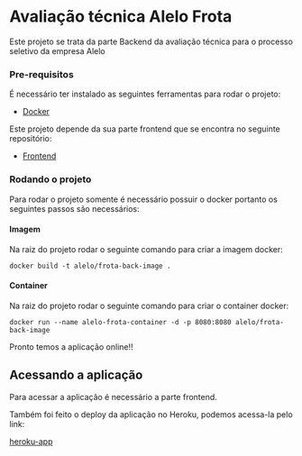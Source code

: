 # Avaliação técnica Alelo Frota

Este projeto se trata da parte Backend da avaliação técnica para o processo seletivo da empresa Alelo

### Pre-requisitos

É necessário ter instalado as seguintes ferramentas para rodar o projeto:

* [Docker](https://www.docker.com/)

Este projeto depende da sua parte frontend que se encontra no seguinte repositório:

* [Frontend](https://github.com/zehurzeda/alelo-frota-front)

### Rodando o projeto

Para rodar o projeto somente é necessário possuir o docker portanto os seguintes passos são necessários:

#### Imagem

Na raiz do projeto rodar o seguinte comando para criar a imagem docker:

```
docker build -t alelo/frota-back-image .
```

#### Container

Na raiz do projeto rodar o seguinte comando para criar o container docker:

```
docker run --name alelo-frota-container -d -p 8080:8080 alelo/frota-back-image
```

Pronto temos a aplicação online!!

## Acessando a aplicação

Para acessar a aplicação é necessário a parte frontend.

Também foi feito o deploy da aplicação no Heroku, podemos acessa-la pelo link:

[heroku-app](https://alelo-frota.herokuapp.com/vehicles)
